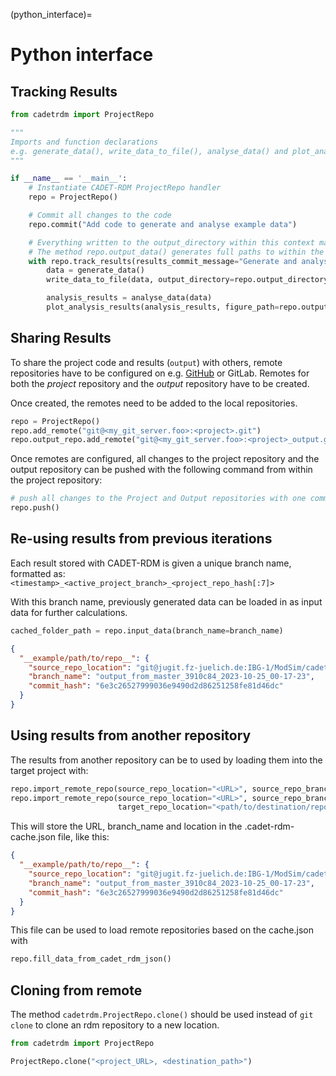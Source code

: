 (python_interface)=
# Python interface

## Tracking Results

```python
from cadetrdm import ProjectRepo

"""
Imports and function declarations
e.g. generate_data(), write_data_to_file(), analyse_data() and plot_analysis_results()
"""

if __name__ == '__main__':
    # Instantiate CADET-RDM ProjectRepo handler
    repo = ProjectRepo()

    # Commit all changes to the code
    repo.commit("Add code to generate and analyse example data")

    # Everything written to the output_directory within this context manager gets tracked
    # The method repo.output_data() generates full paths to within the output_directory
    with repo.track_results(results_commit_message="Generate and analyse example data"):
        data = generate_data()
        write_data_to_file(data, output_directory=repo.output_directory)

        analysis_results = analyse_data(data)
        plot_analysis_results(analysis_results, figure_path=repo.output_directory / "analysis" / "regression.png")

```

## Sharing Results

To share the project code and results (`output`) with others, remote repositories have to be configured on e.g.
[GitHub](https://github.com/) or GitLab. Remotes for both the _project_ repository and the
_output_ repository have to be created.

Once created, the remotes need to be added to the local repositories.

```python
repo = ProjectRepo()
repo.add_remote("git@<my_git_server.foo>:<project>.git")
repo.output_repo.add_remote("git@<my_git_server.foo>:<project>_output.git")
```

Once remotes are configured, all changes to the project repository and the output repository can be pushed with the following command from within the project repository:

```python
# push all changes to the Project and Output repositories with one command:
repo.push()
```

## Re-using results from previous iterations

Each result stored with CADET-RDM is given a unique branch name, formatted as:
`<timestamp>_<active_project_branch>_<project_repo_hash[:7]>`

With this branch name, previously generated data can be loaded in as input data for
further calculations.

```python
cached_folder_path = repo.input_data(branch_name=branch_name)
```


```json
{
  "__example/path/to/repo__": {
    "source_repo_location": "git@jugit.fz-juelich.de:IBG-1/ModSim/cadet/agile_cadet_rdm_presentation_output.git",
    "branch_name": "output_from_master_3910c84_2023-10-25_00-17-23",
    "commit_hash": "6e3c26527999036e9490d2d86251258fe81d46dc"
  }
}
```

## Using results from another repository

The results from another repository can be to used by loading them into the target project with:

```python
repo.import_remote_repo(source_repo_location="<URL>", source_repo_branch="<branch_name>")
repo.import_remote_repo(source_repo_location="<URL>", source_repo_branch="<branch_name>",
                        target_repo_location="<path/to/destination/repository>")
```

This will store the URL, branch_name and location in the .cadet-rdm-cache.json file, like this:

```json
{
  "__example/path/to/repo__": {
    "source_repo_location": "git@jugit.fz-juelich.de:IBG-1/ModSim/cadet/agile_cadet_rdm_presentation_output.git",
    "branch_name": "output_from_master_3910c84_2023-10-25_00-17-23",
    "commit_hash": "6e3c26527999036e9490d2d86251258fe81d46dc"
  }
}
```

This file can be used to load remote repositories based on the cache.json with

```python
repo.fill_data_from_cadet_rdm_json()
```

## Cloning from remote

The method `cadetrdm.ProjectRepo.clone()` should be used instead of `git clone` to clone an rdm repository to a new location.

```python
from cadetrdm import ProjectRepo

ProjectRepo.clone("<project_URL>, <destination_path>")
```
